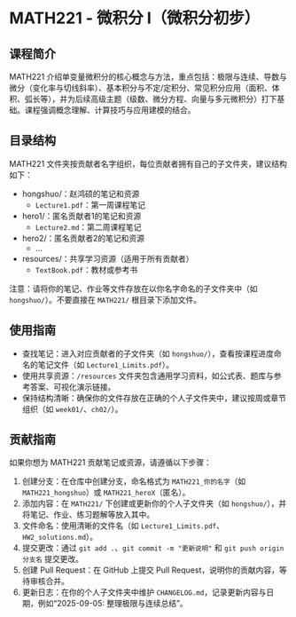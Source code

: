 # MATH221 - 微积分 I（微积分初步）

## 课程简介

MATH221 介绍单变量微积分的核心概念与方法，重点包括：极限与连续、导数与微分（变化率与切线斜率）、基本积分与不定/定积分、常见积分应用（面积、体积、弧长等），并为后续高级主题（级数、微分方程、向量与多元微积分）打下基础。课程强调概念理解、计算技巧与应用建模的结合。

## 目录结构

MATH221 文件夹按贡献者名字组织，每位贡献者拥有自己的子文件夹，建议结构如下：

- hongshuo/：赵鸿硕的笔记和资源
	- `Lecture1.pdf`：第一周课程笔记
- hero1/：匿名贡献者1的笔记和资源
	- `Lecture2.md`：第二周课程笔记
- hero2/：匿名贡献者2的笔记和资源
	- ...
- resources/：共享学习资源（适用于所有贡献者）
	- `TextBook.pdf`：教材或参考书

注意：请将你的笔记、作业等文件存放在以你名字命名的子文件夹中（如 `hongshuo/`）。不要直接在 `MATH221/` 根目录下添加文件。

## 使用指南

- 查找笔记：进入对应贡献者的子文件夹（如 `hongshuo/`），查看按课程进度命名的笔记文件（如 `Lecture1_Limits.pdf`）。
- 使用共享资源：`/resources` 文件夹包含通用学习资料，如公式表、题库与参考答案、可视化演示链接。
- 保持结构清晰：确保你的文件存放在正确的个人子文件夹中，建议按周或章节组织（如 `week01/`、`ch02/`）。

## 贡献指南

如果你想为 MATH221 贡献笔记或资源，请遵循以下步骤：

1. 创建分支：在仓库中创建分支，命名格式为 `MATH221_你的名字`（如 `MATH221_hongshuo`）或 `MATH221_heroX`（匿名）。
2. 添加内容：在 `MATH221/` 下创建或更新你的个人子文件夹（如 `hongshuo/`），并将笔记、作业、练习题解等放入其中。
3. 文件命名：使用清晰的文件名（如 `Lecture1_Limits.pdf`、`HW2_solutions.md`）。
4. 提交更改：通过 `git add .`、`git commit -m "更新说明"` 和 `git push origin 分支名` 提交更改。
5. 创建 Pull Request：在 GitHub 上提交 Pull Request，说明你的贡献内容，等待审核合并。
6. 更新日志：在你的个人子文件夹中维护 `CHANGELOG.md`，记录更新内容与日期，例如“2025-09-05: 整理极限与连续总结”。

